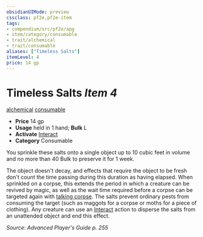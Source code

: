 ```yaml
---
obsidianUIMode: preview
cssclass: pf2e,pf2e-item
tags:
- compendium/src/pf2e/apg
- item/category/consumable
- trait/alchemical
- trait/consumable
aliases: ["Timeless Salts"]
itemLevel: 4
price: 14 gp
---
```

# Timeless Salts *Item 4*  
[alchemical](../../../rules/traits/alchemical.md)  [consumable](../../../rules/traits/consumable.md)  

- **Price** 14 gp
- **Usage** held in 1 hand; **Bulk** L
- **Activate** [Interact](../../../rules/actions/interact.md)
- **Category** Consumable

You sprinkle these salts onto a single object up to 10 cubic feet in volume and no more than 40 Bulk to preserve it for 1 week.

The object doesn't decay, and effects that require the object to be fresh don't count the time passing during this duration as having elapsed. When sprinkled on a corpse, this extends the period in which a creature can be revived by magic, as well as the wait time required before a corpse can be targeted again with [talking corpse](../../spells/talking-corpse.md). The salts prevent ordinary pests from consuming the target (such as maggots for a corpse or moths for a piece of clothing). Any creature can use an [Interact](../../../rules/actions/interact.md) action to disperse the salts from an unattended object and end this effect.

*Source: Advanced Player's Guide p. 255*